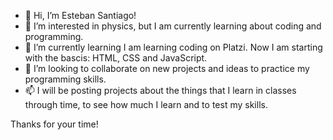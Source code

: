 - 👋 Hi, I’m Esteban Santiago!
- 👀 I’m interested in physics, but I am currently learning about coding and programming.
- 🌱 I’m currently learning I am learning coding on Platzi. Now I am starting with the bascis: HTML, CSS and JavaScript.
- 💞️ I’m looking to collaborate on new projects and ideas to practice my programming skills.
- 📫 I will be posting projects about the things that I learn in classes through time, to see how much I learn and to test my skills.

Thanks for your time!
